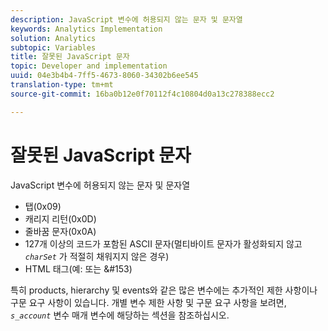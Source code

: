```yaml
---
description: JavaScript 변수에 허용되지 않는 문자 및 문자열
keywords: Analytics Implementation
solution: Analytics
subtopic: Variables
title: 잘못된 JavaScript 문자
topic: Developer and implementation
uuid: 04e3b4b4-7ff5-4673-8060-34302b6ee545
translation-type: tm+mt
source-git-commit: 16ba0b12e0f70112f4c10804d0a13c278388ecc2

---
```



# 잘못된 JavaScript 문자

JavaScript 변수에 허용되지 않는 문자 및 문자열

* 탭(0x09)
* 캐리지 리턴(0x0D)
* 줄바꿈 문자(0x0A)
* 127개 이상의 코드가 포함된 ASCII 문자(멀티바이트 문자가 활성화되지 않고 *`charSet`* 가 적절히 채워지지 않은 경우)
* HTML 태그(예:<b></b> 또는 &amp;#153)

특히 products, hierarchy 및 events와 같은 많은 변수에는 추가적인 제한 사항이나 구문 요구 사항이 있습니다. 개별 변수 제한 사항 및 구문 요구 사항을 보려면, *`s_account`* 변수 매개 변수에 해당하는 섹션을 참조하십시오.

